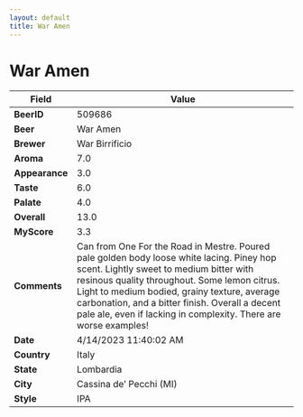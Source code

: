 ```yaml
---
layout: default
title: War Amen
---
```


# War Amen

| Field         | Value     |
|---------------|-----------|
| **BeerID** | 509686 |
| **Beer** | War Amen |
| **Brewer** | War Birrificio |
| **Aroma** | 7.0 |
| **Appearance** | 3.0 |
| **Taste** | 6.0 |
| **Palate** | 4.0 |
| **Overall** | 13.0 |
| **MyScore** | 3.3 |
| **Comments** | Can from One For the Road in Mestre. Poured pale golden body loose white lacing. Piney hop scent. Lightly sweet to medium bitter with resinous quality throughout. Some lemon citrus. Light to medium bodied, grainy texture, average carbonation, and a bitter finish. Overall a decent pale ale, even if lacking in complexity. There are worse examples! |
| **Date** | 4/14/2023 11:40:02 AM |
| **Country** | Italy |
| **State** | Lombardia |
| **City** | Cassina de’ Pecchi &#40;MI&#41; |
| **Style** | IPA |
